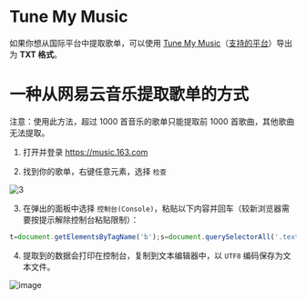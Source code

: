 # Tune My Music

如果你想从国际平台中提取歌单，可以使用 [Tune My Music](https://www.tunemymusic.com/)（[支持的平台](https://www.tunemymusic.com/zh-CN/features/supported)）导出为 **TXT 格式**。

# 一种从网易云音乐提取歌单的方式

注意：使用此方法，超过 1000 首音乐的歌单只能提取前 1000 首歌曲，其他歌曲无法提取。

1. 打开并登录 https://music.163.com

2. 找到你的歌单，右键任意元素，选择 `检查`

![3](https://github.com/alex3236/ToQQMusic/assets/45303195/8334c930-99e6-4bdb-87cb-03362622f0f1)

3. 在弹出的面板中选择 `控制台(Console)`，粘贴以下内容并回车（较新浏览器需要按提示解除控制台粘贴限制）：

```javascript
t=document.getElementsByTagName('b');s=document.querySelectorAll('.text>span');r=[];for(i=0;i<t.length;i++){r.push(t[i].title+' - '+s[i].title)};console.log(r.join('\n'));
```

4. 提取到的数据会打印在控制台，复制到文本编辑器中，以 `UTF8` 编码保存为文本文件。

![image](https://github.com/alex3236/ToQQMusic/assets/45303195/a2975594-16fb-4d23-b04b-932b5780bf17)
